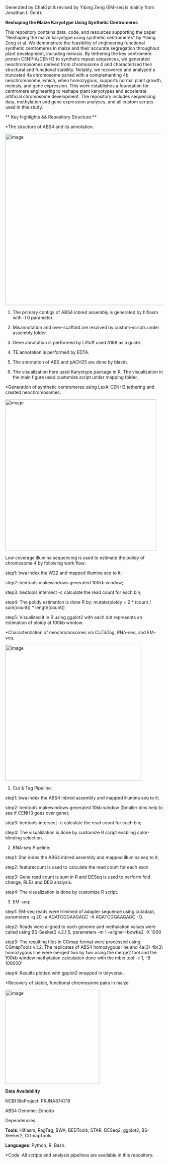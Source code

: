 Generated by ChatGpt & revised by Yibing Zeng (EM-seq is mainly from Jonathan I. Gent):

**Reshaping the Maize Karyotype Using Synthetic Centromeres**


This repository contains data, code, and resources supporting the paper "Reshaping the maize karyotype using synthetic centromeres" by Yibing Zeng et al. We demonstrate the feasibility of engineering functional synthetic centromeres in maize and their accurate segregation throughout plant development, including meiosis. By tethering the key centromere protein CENP-A/CENH3 to synthetic repeat sequences, we generated neochromosomes derived from chromosome 4 and characterized their structural and functional stability. Notably, we recovered and analyzed a truncated 4a chromosome paired with a complementing 4b neochromosome, which, when homozygous, supports normal plant growth, meiosis, and gene expression. This work establishes a foundation for centromere engineering to reshape plant karyotypes and accelerate artificial chromosome development. The repository includes sequencing data, methylation and gene expression analyses, and all custom scripts used in this study.

** Key highlights && Repository Structure:**

*The structure of ABS4 and its annotation.


<img width="544" alt="image" src="https://github.com/user-attachments/assets/b33a219c-5152-42a4-83ed-9c4e7c96ea4e" />

1. The primary contigs of ABS4 inbred assembly is generated by hifiasm with -l 0 parameter.
   
2. Misannotation and over-scaffold are resolved by custom-scripts under assembly folder.

3. Gene annotation is performed by Liftoff used A188 as a guide.

4. TE annotation is performed by EDTA.
   
5. The annotation of ABS and pACH25 are done by blastn.  

6. The visualization here used Karyotype package in R. The visualization in the main figure used customize script under mapping folder.


*Generation of synthetic centromeres using LexA-CENH3 tethering and created neochromosomes.

<img width="480" alt="image" src="https://github.com/user-attachments/assets/1cbfaa84-71aa-4c5c-bc9b-260b0d1aafca" />

Low coverage illumina sequencing is used to estimate the polidy of chromosome 4 by following work flow:

step1: bwa index the W22 and mapped illumina seq to it;

step2: bedtools makewindows generated 100kb window; 

step3: bedtools intersect -c calculate the read count for each bin;

step4: The polidy estimation is done R by: mutate(ploidy = 2 * (count / sum(count)) * length(count))

step5: Visualized it in R using ggplot2 with each dot represents an estimation of ploidy at 100kb window.


*Characterization of neochromosomes via CUT&Tag, RNA-seq, and EM-seq.

<img width="432" alt="image" src="https://github.com/user-attachments/assets/c06d50ff-87c0-44c6-acd6-40852df80354" />

1. Cut & Tag Pipeline:
   
step1: bwa index the ABS4 inbred assembly and mapped illumina seq to it;

step2: bedtools makewindows generated 10kb window (Smaller bins help to see if CENH3 goes over gene); 

step3: bedtools intersect -c calculate the read count for each bin;

step4: The visualization is done by customize R script enabling color-blinding selection.

2. RNA-seq Pipeline:

step1: Star index the ABS4 inbred assembly and mapped illumina seq to it;

step2: featurecount is used to calculate the read count for each exon 

step3: Gene read count is sum in R and DESeq is used to perform fold change, RLEs and DEG analysis.

step4: The visualization is done by customize R script.


3. EM-seq:

step1: EM-seq reads were trimmed of adapter sequence using cutadapt, parameters -q 20 -a AGATCGGAAGAGC -A AGATCGGAAGAGC -O.

step2:  Reads were aligned to each genome and methylation values were called using BS-Seeker2 v.2.1.5, parameters -m 1 –aligner=bowtie2 -X 1000

step3: The resulting files in CGmap format were processed using CGmapTools v.1.2. The replicates of ABS4 homozygous line and 4a(3) 4b(3) homozygous line were merged two by two using the merge2 tool and the 100kb window methylation calculation done with the mbin tool  -c 1, -B 100000’

step4: Results plotted with gpplot2 wrapped in tidyverse. 


*Recovery of stable, functional chromosome pairs in maize.

<img width="299" alt="image" src="https://github.com/user-attachments/assets/d5f9edba-5b34-44ac-a9e6-717764578a32" />



**Data Availability**

NCBI BioProject: PRJNA874319

ABS4 Genome: Zenodo

Dependencies

**Tools**: Hifiasm, RagTag, BWA, BEDTools, STAR, DESeq2, ggplot2, BS-Seeker2, CGmapTools.

**Languages**: Python, R, Bash.

*Code: All scripts and analysis pipelines are available in this repository.



